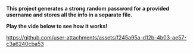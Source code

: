 **This project generates a strong random password for a provided username and stores all the info in a separate file.**

**Play the vide below to see how it works!**




https://github.com/user-attachments/assets/f245a95a-d12b-4b03-ae57-c3a6240cba53


